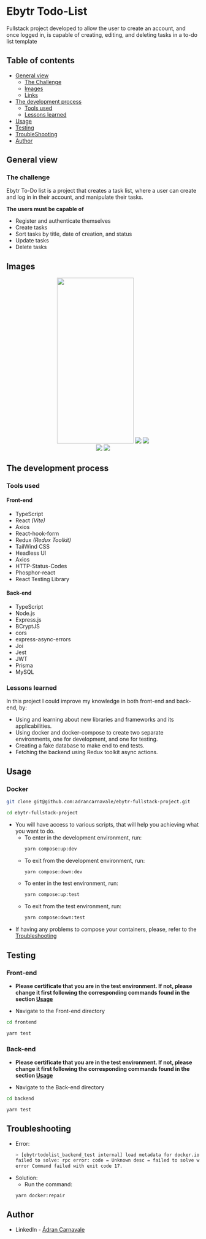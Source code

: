 # Ebytr Todo-List

Fullstack project developed to allow the user to create an account, and once logged in, is capable of creating, editing, and deleting tasks in a to-do list template

## Table of contents

- [General view](#general-view)
  - [The Challenge](#the-challenge)
  - [Images](#images)
  - [Links](#links)
- [The development process](#the-development-process)
  - [Tools used](#tools-used)
  - [Lessons learned](#lessons-learned)
- [Usage](#usage)
- [Testing](#testing)
- [TroubleShooting](#troubleshooting)
- [Author](#author)

## General view

### The challenge

Ebytr To-Do list is a project that creates a task list, where a user can create and log in in their account, and manipulate their tasks.

**The users must be capable of**

- Register and authenticate themselves
- Create tasks
- Sort tasks by title, date of creation, and status
- Update tasks
- Delete tasks

## Images

<div align="center">
  <img width="200px" height="432px" src="./assets/home.png" />
  <img src="./assets/create.png" />
  <img src="./assets/edit.png" />
</div>

<div align="center">
  <img src="./assets/register.png" />
  <img src="./assets/tasks.png" />
</div>

## The development process

### Tools used

#### Front-end

- TypeScript
- React _(Vite)_
- Axios
- React-hook-form
- Redux _(Redux Toolkit)_
- TailWind CSS
- Headless UI
- Axios
- HTTP-Status-Codes
- Phosphor-react
- React Testing Library

#### Back-end

- TypeScript
- Node.js
- Express.js
- BCryptJS
- cors
- express-async-errors
- Joi
- Jest
- JWT
- Prisma
- MySQL

### Lessons learned

In this project I could improve my knowledge in both front-end and back-end, by:

- Using and learning about new libraries and frameworks and its applicabilities.
- Using docker and docker-compose to create two separate environments, one for development, and one for testing.
- Creating a fake database to make end to end tests.
- Fetching the backend using Redux toolkit async actions.

## Usage

### Docker

```bash
git clone git@github.com:adrancarnavale/ebytr-fullstack-project.git
```

```bash
cd ebytr-fullstack-project
```

- You will have access to various scripts, that will help you achieving what you want to do.
  - To enter in the development environment, run:
    ```bash
    yarn compose:up:dev
    ```
  - To exit from the development environment, run:
    ```bash
    yarn compose:down:dev
    ```
  - To enter in the test environment, run:
    ```bash
    yarn compose:up:test
    ```
  - To exit from the test environment, run:
    ```bash
    yarn compose:down:test
    ```
- If having any problems to compose your containers, please, refer to the [Troubleshooting](#troubleshooting)

## Testing

### Front-end

- **Please certificate that you are in the test environment. If not, please change it first following the corresponding commands found in the section [Usage](#usage)**

- Navigate to the Front-end directory

```bash
cd frontend
```

```bash
yarn test
```

### Back-end

- **Please certificate that you are in the test environment. If not, please change it first following the corresponding commands found in the section [Usage](#usage)**

- Navigate to the Back-end directory

```bash
cd backend
```

```bash
yarn test
```

## Troubleshooting

- Error:
  ```bash
  > [ebytrtodolist_backend_test internal] load metadata for docker.io/library/node:16-alpine:
  failed to solve: rpc error: code = Unknown desc = failed to solve with frontend dockerfile.v0: failed to create LLB definition: rpc error: code = Unknown desc = error getting credentials - err: exit status 255, out: ``
  error Command failed with exit code 17.
  ```
- Solution:
  - Run the command:
  ```bash
  yarn docker:repair
  ```

## Author

- LinkedIn - [Ádran Carnavale](https://www.linkedin.com/in/adrancarnavale/)
